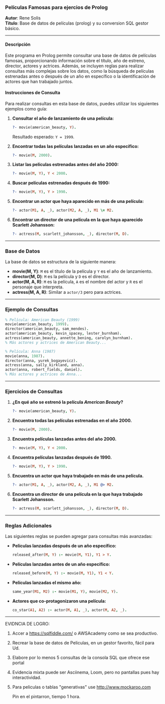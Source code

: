 


### Películas Famosas para ejercios de Prolog

**Autor**: Rene Solis  
**Título**: Base de datos de películas (prolog) y su conversion SQL gestor básico.

---

#### Descripción

Este programa en Prolog permite consultar una base de datos de películas famosas, proporcionando información sobre el título, año de estreno, director, actores y actrices. Además, se incluyen reglas para realizar consultas más complejas sobre los datos, como la búsqueda de películas estrenadas antes o después de un año en específico o la identificación de actores que han trabajado juntos.

#### Instrucciones de Consulta

Para realizar consultas en esta base de datos, puedes utilizar los siguientes ejemplos como guía:

1. **Consultar el año de lanzamiento de una película:**
   ```prolog
   ?- movie(american_beauty, Y).
   ```
   Resultado esperado: `Y = 1999`.

2. **Encontrar todas las películas lanzadas en un año específico:**
   ```prolog
   ?- movie(M, 2000).
   ```

3. **Listar las películas estrenadas antes del año 2000:**
   ```prolog
   ?- movie(M, Y), Y < 2000.
   ```

4. **Buscar películas estrenadas después de 1990:**
   ```prolog
   ?- movie(M, Y), Y > 1990.
   ```

5. **Encontrar un actor que haya aparecido en más de una película:**
   ```prolog
   ?- actor(M1, A, _), actor(M2, A, _), M1 \= M2.
   ```

6. **Encontrar un director de una película en la que haya aparecido Scarlett Johansson:**
   ```prolog
   ?- actress(M, scarlett_johansson, _), director(M, D).
   ```

---

### Base de Datos

La base de datos se estructura de la siguiente manera:

- **movie(M, Y)**: `M` es el título de la película y `Y` es el año de lanzamiento.
- **director(M, D)**: `M` es la película y `D` es el director.
- **actor(M, A, R)**: `M` es la película, `A` es el nombre del actor y `R` es el personaje que interpreta.
- **actress(M, A, R)**: Similar a `actor/3` pero para actrices.

---

### Ejemplo de Consultas

```prolog
% Película: American Beauty (1999)
movie(american_beauty, 1999).
director(american_beauty, sam_mendes).
actor(american_beauty, kevin_spacey, lester_burnham).
actress(american_beauty, annette_bening, carolyn_burnham).
% Más actores y actrices de American Beauty...

% Película: Anna (1987)
movie(anna, 1987).
director(anna, yurek_bogayevicz).
actress(anna, sally_kirkland, anna).
actor(anna, robert_fields, daniel).
% Más actores y actrices de Anna...
```

---

### Ejercicios de Consultas

1. **¿En qué año se estrenó la película *American Beauty*?**
   ```prolog
   ?- movie(american_beauty, Y).
   ```

2. **Encuentra todas las películas estrenadas en el año 2000.**
   ```prolog
   ?- movie(M, 2000).
   ```

3. **Encuentra películas lanzadas antes del año 2000.**
   ```prolog
   ?- movie(M, Y), Y < 2000.
   ```

4. **Encuentra películas lanzadas después de 1990.**
   ```prolog
   ?- movie(M, Y), Y > 1990.
   ```

5. **Encuentra un actor que haya trabajado en más de una película.**
   ```prolog
   ?- actor(M1, A, _), actor(M2, A, _), M1 @> M2.
   ```

6. **Encuentra un director de una película en la que haya trabajado Scarlett Johansson.**
   ```prolog
   ?- actress(M, scarlett_johansson, _), director(M, D).
   ```

---

### Reglas Adicionales

Las siguientes reglas se pueden agregar para consultas más avanzadas:

- **Películas lanzadas después de un año específico:**
   ```prolog
   released_after(M, Y) :- movie(M, Y1), Y1 > Y.
   ```

- **Películas lanzadas antes de un año específico:**
   ```prolog
   released_before(M, Y) :- movie(M, Y1), Y1 < Y.
   ```

- **Películas lanzadas el mismo año:**
   ```prolog
   same_year(M1, M2) :- movie(M1, Y), movie(M2, Y).
   ```

- **Actores que co-protagonizaron una película:**
   ```prolog
   co_star(A1, A2) :- actor(M, A1, _), actor(M, A2, _).
   ```
-----

EVIDNCIA DE LOGRO:
1. Accer a https://sqlfiddle.com/ o AWSAcademy como se sea productivo.
2. Recrear la base de datos de Peliculas, en un gestor favorito, fácil para Ud.
3. Elabore por lo menos 5 consultas de la consola SQL que ofrece ese portal
4. Evidencia mixta puede ser Asciinema, Loom, pero no pantallas pues hay interactividad.
5. Para peliculas o tablas "generativas" use http://www.mockaroo.com

   Pin en el pintarron, tiempo 1 hora.


